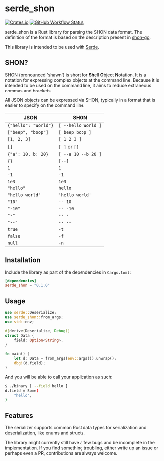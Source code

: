 # serde_shon

[![Crates.io](https://img.shields.io/crates/v/serde_shon)](https://crates.io/crates/serde_shon)
[![GitHub Workflow Status](https://img.shields.io/github/actions/workflow/status/chaosteil/serde_shon/ci.yml?branch=main)](https://github.com/chaosteil/serde_shon/actions)

serde_shon is a Rust library for parsing the SHON data format. The definition of
the format is based on the description present in [shon-go](https://github.com/abhinav/shon-go).

This library is intended to be used with [Serde](https://serde.rs/).

## SHON?

SHON (pronounced 'shawn') is short for **Sh**ell **O**bject **N**otation.
It is a notation
for expressing complex objects at the command line.
Because it is intended to be used on the command line,
it aims to reduce extraneous commas and brackets.

All JSON objects can be expressed via SHON,
typically in a format that is easier to specify on the command line.

| JSON                 | SHON                |
|----------------------|---------------------|
| `{"hello": "World"}` | `[ --hello World ]` |
| `["beep", "boop"]`   | `[ beep boop ]`     |
| `[1, 2, 3]`          | `[ 1 2 3 ]`         |
| `[]`                 | `[ ]` or `[]`       |
| `{"a": 10, b: 20}`   | `[ --a 10 --b 20 ]` |
| `{}`                 | `[--]`              |
| `1`                  | `1`                 |
| `-1`                 | `-1`                |
| `1e3`                | `1e3`               |
| `"hello"`            | `hello`             |
| `"hello world"`      | `'hello world'`     |
| `"10"`               | `-- 10`             |
| `"-10"`              | `-- -10`            |
| `"-"`                | `-- -`              |
| `"--"`               | `-- --`             |
| `true`               | `-t`                |
| `false`              | `-f`                |
| `null`               | `-n`                |

## Installation

Include the library as part of the dependencies in `Cargo.toml`:

```toml
[dependencies]
serde_shon = "0.1.0"
```

## Usage

```rs
use serde::Deserialize;
use serde_shon::from_args;
use std::env;

#[derive(Deserialize, Debug)]
struct Data {
    field: Option<String>,
}

fn main() {
    let d: Data = from_args(env::args()).unwrap();
    dbg!(d.field);
}
```

And you will be able to call your application as such:

```bash
$ ./binary [ --field hello ]
d.field = Some(
    "hello",
)
```

## Features

The serializer supports common Rust data types for serialization and
deserialization, like enums and structs.

The library might currently still have a few bugs and be incomplete in the
implementation. If you find something troubling, either write up an issue or
perhaps even a PR, contributions are always welcome.
